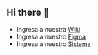 ## Hi there 👋


- Ingresa a nuestra [Wiki](../../../wiki)
- Ingresa a nuestro [Figma](https://www.figma.com/design/1819OoWlSmtPsUhOu8bRpx/Staff-Pro-USA?node-id=0-1&t=pe3jzP0TBvl4m3yT-0)
- Ingresa a nuestro [Sistema](https://staffprousa.servisofts.com/)
